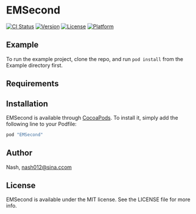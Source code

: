 # EMSecond

[![CI Status](http://img.shields.io/travis/Nash/EMSecond.svg?style=flat)](https://travis-ci.org/Nash/EMSecond)
[![Version](https://img.shields.io/cocoapods/v/EMSecond.svg?style=flat)](http://cocoapods.org/pods/EMSecond)
[![License](https://img.shields.io/cocoapods/l/EMSecond.svg?style=flat)](http://cocoapods.org/pods/EMSecond)
[![Platform](https://img.shields.io/cocoapods/p/EMSecond.svg?style=flat)](http://cocoapods.org/pods/EMSecond)

## Example

To run the example project, clone the repo, and run `pod install` from the Example directory first.

## Requirements

## Installation

EMSecond is available through [CocoaPods](http://cocoapods.org). To install
it, simply add the following line to your Podfile:

```ruby
pod "EMSecond"
```

## Author

Nash, nash012@sina.ccom

## License

EMSecond is available under the MIT license. See the LICENSE file for more info.
